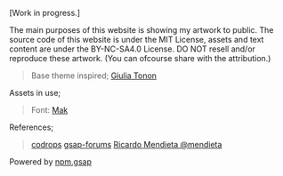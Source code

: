 [Work in progress.]

The main purposes of this website is showing my artwork to public.
The source code of this website is under the MIT License, assets and text content are under the BY-NC-SA4.0 License.
DO NOT resell and/or reproduce these artwork. (You can ofcourse share with the attribution.)

> Base theme inspired; [Giulia Tonon](https://giuliatonon.it/)

Assets in use;
> Font: [Mak](https://www.behance.net/gallery/89569065/MAK-Cyrillic-Latin-free-font)

References;
> [codrops](https://tympanus.net/codrops/)
> [gsap-forums](https://greensock.com/forums/forum/11-gsap/)
> [Ricardo Mendieta @mendieta](https://codepen.io/mendieta/pen/WgvENJ)

Powered by [npm](https://www.npmjs.com/),[gsap](https://greensock.com/gsap/)
